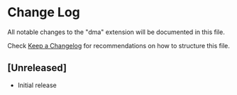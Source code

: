 # Change Log

All notable changes to the "dma" extension will be documented in this file.

Check [Keep a Changelog](http://keepachangelog.com/) for recommendations on how to structure this file.

## [Unreleased]

- Initial release
